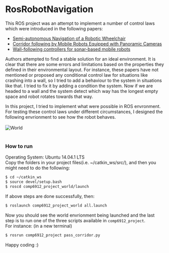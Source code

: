 # RosRobotNavigation
This ROS project was an attempt to implement a number of control laws which were introduced in the following papers:<br>
  - [Semi-autonomous Navigation of a Robotic Wheelchair]
  - [Corridor following by Mobile Robots Equipped with Panoramic Cameras]
  - [Wall-following controllers for sonar-based mobile robots]
  
Authors attempted to find a stable solution for an ideal environment. 
It is clear that there are some errors and limitations based on the properties they defined in their environmental layout. 
For instance, these papers have not mentioned or proposed any conditional control law for situations like crashing into a wall, 
so I tried to add a behaviour to the system in situations like that. I tried to fix it by adding a condition the system. 
Now if we are headed to a wall and the system detect which way has the longest empty space and robot rotates towards that way.<br>

In this project, I tried to implement what were possible in ROS envronment. For testing these control laws under different circumstances,
I designed the following envrionment to see how the robot behaves. <br> <br>
![World](https://github.com/salaee/RosRobotNavigation/blob/master/comp6912_project_world/world/autolab.png "World") <br> <br>
### How to run
Operating System: Ubuntu 14.04.1 LTS <br>
Copy the folders in your project files(i.e. ~/catkin_ws/src/), and then you might need to do the following:
```sh
$ cd ~/catkin_ws
$ source devel/setup.bash
$ roscd comp6912_project_world/launch
```
If above steps are done successfully, then: 

```sh
$ roslaunch comp6912_project_world all.launch
```
Now you should see the world envrionment being launched and the last step is to run one of the three scripts available in `comp6912_project`. <br>
For instance: (in a new terminal)
```sh
$ rosrun comp6912_project pass_corridor.py
```

Happy coding :)

[Semi-autonomous Navigation of a Robotic Wheelchair]: <https://link.springer.com/article/10.1023/A:1016371922451>
[Wall-following controllers for sonar-based mobile robots]: <http://ieeexplore.ieee.org/document/657920>
[Corridor following by Mobile Robots Equipped with Panoramic Cameras]: <https://www.semanticscholar.org/paper/Corridor-following-by-Mobile-Robots-Equipped-with-TSAKIRIS-ARGYROS/73fec0fa5d96de73a27124b956e8cca3a9b7c9b2>
